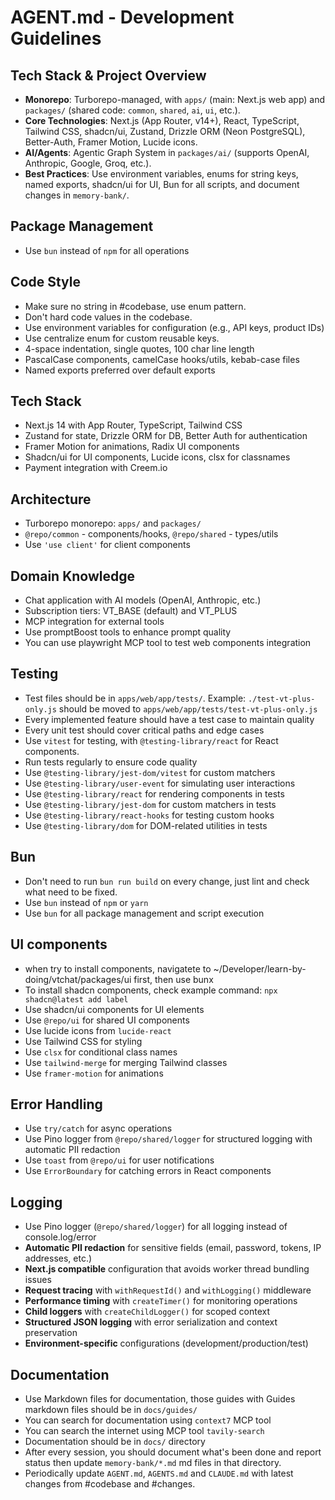 # AGENT.md - Development Guidelines

## Tech Stack & Project Overview

- **Monorepo**: Turborepo-managed, with `apps/` (main: Next.js web app) and `packages/` (shared code: `common`, `shared`, `ai`, `ui`, etc.).
- **Core Technologies**: Next.js (App Router, v14+), React, TypeScript, Tailwind CSS, shadcn/ui, Zustand, Drizzle ORM (Neon PostgreSQL), Better-Auth, Framer Motion, Lucide icons.
- **AI/Agents**: Agentic Graph System in `packages/ai/` (supports OpenAI, Anthropic, Google, Groq, etc.).
- **Best Practices**: Use environment variables, enums for string keys, named exports, shadcn/ui for UI, Bun for all scripts, and document changes in `memory-bank/`.

## Package Management

- Use `bun` instead of `npm` for all operations

## Code Style

- Make sure no string in #codebase, use enum pattern.
- Don't hard code values in the codebase.
- Use environment variables for configuration (e.g., API keys, product IDs)
- Use centralize enum for custom reusable keys.
- 4-space indentation, single quotes, 100 char line length
- PascalCase components, camelCase hooks/utils, kebab-case files
- Named exports preferred over default exports

## Tech Stack

- Next.js 14 with App Router, TypeScript, Tailwind CSS
- Zustand for state, Drizzle ORM for DB, Better Auth for authentication
- Framer Motion for animations, Radix UI components
- Shadcn/ui for UI components, Lucide icons, clsx for classnames
- Payment integration with Creem.io

## Architecture

- Turborepo monorepo: `apps/` and `packages/`
- `@repo/common` - components/hooks, `@repo/shared` - types/utils
- Use `'use client'` for client components

## Domain Knowledge

- Chat application with AI models (OpenAI, Anthropic, etc.)
- Subscription tiers: VT_BASE (default) and VT_PLUS
- MCP integration for external tools
- Use promptBoost tools to enhance prompt quality
- You can use playwright MCP tool to test web components integration

## Testing

- Test files should be in `apps/web/app/tests/`. Example: `./test-vt-plus-only.js` should be moved to `apps/web/app/tests/test-vt-plus-only.js`
- Every implemented feature should have a test case to maintain quality
- Every unit test should cover critical paths and edge cases
- Use `vitest` for testing, with `@testing-library/react` for React components.
- Run tests regularly to ensure code quality
- Use `@testing-library/jest-dom/vitest` for custom matchers
- Use `@testing-library/user-event` for simulating user interactions
- Use `@testing-library/react` for rendering components in tests
- Use `@testing-library/jest-dom` for custom matchers in tests
- Use `@testing-library/react-hooks` for testing custom hooks
- Use `@testing-library/dom` for DOM-related utilities in tests

## Bun

- Don't need to run `bun run build` on every change, just lint and check what need to be fixed.
- Use `bun` instead of `npm` or `yarn`
- Use `bun` for all package management and script execution

## UI components

- when try to install components, navigatete to ~/Developer/learn-by-doing/vtchat/packages/ui first, then use bunx
- To install shadcn components, check example command: `npx shadcn@latest add label`
- Use shadcn/ui components for UI elements
- Use `@repo/ui` for shared UI components
- Use lucide icons from `lucide-react`
- Use Tailwind CSS for styling
- Use `clsx` for conditional class names
- Use `tailwind-merge` for merging Tailwind classes
- Use `framer-motion` for animations

## Error Handling

- Use `try/catch` for async operations
- Use Pino logger from `@repo/shared/logger` for structured logging with automatic PII redaction
- Use `toast` from `@repo/ui` for user notifications
- Use `ErrorBoundary` for catching errors in React components

## Logging

- Use Pino logger (`@repo/shared/logger`) for all logging instead of console.log/error
- **Automatic PII redaction** for sensitive fields (email, password, tokens, IP addresses, etc.)
- **Next.js compatible** configuration that avoids worker thread bundling issues
- **Request tracing** with `withRequestId()` and `withLogging()` middleware
- **Performance timing** with `createTimer()` for monitoring operations
- **Child loggers** with `createChildLogger()` for scoped context
- **Structured JSON logging** with error serialization and context preservation
- **Environment-specific** configurations (development/production/test)

## Documentation

- Use Markdown files for documentation, those guides with Guides markdown files should be in `docs/guides/`
- You can search for documentation using `context7` MCP tool
- You can search the internet using MCP tool `tavily-search`
- Documentation should be in `docs/` directory
- After every session, you should document what's been done and report status then update `memory-bank/*.md` md files in that directory.
- Periodically update `AGENT.md`, `AGENTS.md` and `CLAUDE.md` with latest changes from #codebase and #changes.
